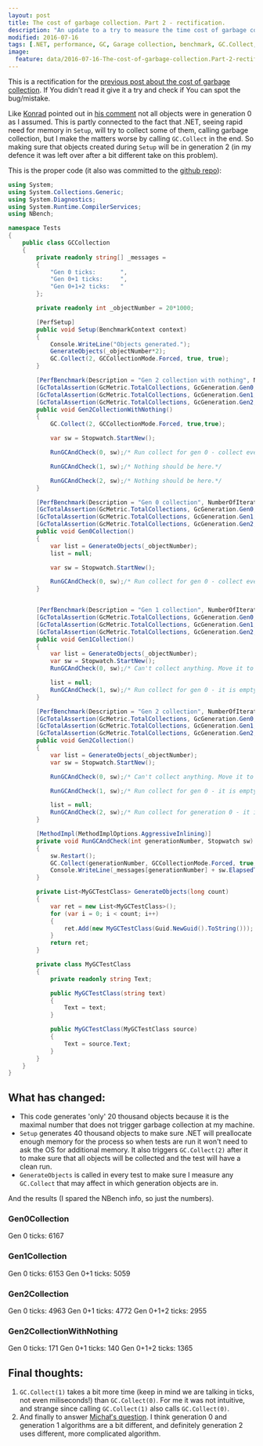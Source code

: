 ```yaml
---
layout: post
title: The cost of garbage collection. Part 2 - rectification.
description: "An update to a try to measure the time cost of garbage collection in .NET."
modified: 2016-07-16
tags: [.NET, performance, GC, Garage collection, benchmark, GC.Collect, NBench]
image:
  feature: data/2016-07-16-The-cost-of-garbage-collection.Part-2-rectification/logo.jpg
---
```


This is a rectification for the [previous post about the cost of garbage collection](/The-cost-of-garbage-collection/). If You didn't read it give it a try and check if You can spot the bug/mistake.

Like [Konrad](http://blog.kokosa.net/) pointed out in [his comment](http://disq.us/p/1a0iccx) not all objects were in generation 0 as I assumed. This is partly connected to the fact that .NET, seeing rapid need for memory in `Setup`, will try to collect some of them, calling garbage collection, but I make the matters worse by calling `GC.Collect` in the end. So making sure that objects created during `Setup` will be in generation 2 (in my defence it was left over after a bit different take on this problem).

This is the proper code (it also was committed to the [github repo](https://github.com/maklipsa/CSharpPerfExperiments)):

```csharp
using System;
using System.Collections.Generic;
using System.Diagnostics;
using System.Runtime.CompilerServices;
using NBench;

namespace Tests
{
    public class GCCollection
    {
        private readonly string[] _messages =
        {
            "Gen 0 ticks:       ",
            "Gen 0+1 ticks:     ",
            "Gen 0+1+2 ticks:   "
        };

        private readonly int _objectNumber = 20*1000;

        [PerfSetup]
        public void Setup(BenchmarkContext context)
        {
            Console.WriteLine("Objects generated.");
            GenerateObjects(_objectNumber*2);
            GC.Collect(2, GCCollectionMode.Forced, true, true);
        }

        [PerfBenchmark(Description = "Gen 2 collection with nothing", NumberOfIterations = 1, RunMode = RunMode.Iterations, TestMode = TestMode.Test)]
        [GcTotalAssertion(GcMetric.TotalCollections, GcGeneration.Gen0, MustBe.ExactlyEqualTo, 3d)]
        [GcTotalAssertion(GcMetric.TotalCollections, GcGeneration.Gen1, MustBe.ExactlyEqualTo, 2d)]
        [GcTotalAssertion(GcMetric.TotalCollections, GcGeneration.Gen2, MustBe.ExactlyEqualTo, 1d)]
        public void Gen2CollectionWithNothing()
        {
            GC.Collect(2, GCCollectionMode.Forced, true,true);

            var sw = Stopwatch.StartNew();

            RunGCAndCheck(0, sw);/* Run collect for gen 0 - collect everything.*/

            RunGCAndCheck(1, sw);/* Nothing should be here.*/

            RunGCAndCheck(2, sw);/* Nothing should be here.*/
        }

        [PerfBenchmark(Description = "Gen 0 collection", NumberOfIterations = 1, RunMode = RunMode.Iterations,TestMode = TestMode.Test)]
        [GcTotalAssertion(GcMetric.TotalCollections, GcGeneration.Gen0, MustBe.ExactlyEqualTo, 1d)]
        [GcTotalAssertion(GcMetric.TotalCollections, GcGeneration.Gen1, MustBe.ExactlyEqualTo, 0.0d)]
        [GcTotalAssertion(GcMetric.TotalCollections, GcGeneration.Gen2, MustBe.ExactlyEqualTo, 0.0d)]
        public void Gen0Collection()
        {
            var list = GenerateObjects(_objectNumber);
            list = null;

            var sw = Stopwatch.StartNew();

            RunGCAndCheck(0, sw);/* Run collect for gen 0 - collect everything.*/
        }


        [PerfBenchmark(Description = "Gen 1 collection", NumberOfIterations = 1, RunMode = RunMode.Iterations,TestMode = TestMode.Test)]
        [GcTotalAssertion(GcMetric.TotalCollections, GcGeneration.Gen0, MustBe.ExactlyEqualTo, 2.0d)]
        [GcTotalAssertion(GcMetric.TotalCollections, GcGeneration.Gen1, MustBe.ExactlyEqualTo, 1.0d)]
        [GcTotalAssertion(GcMetric.TotalCollections, GcGeneration.Gen2, MustBe.ExactlyEqualTo, 0.0d)]
        public void Gen1Collection()
        {
            var list = GenerateObjects(_objectNumber);
            var sw = Stopwatch.StartNew();
            RunGCAndCheck(0, sw);/* Can't collect anything. Move it to gen 1.*/

            list = null;
            RunGCAndCheck(1, sw);/* Run collect for gen 0 - it is empty. Run gen 1 collection - collect everything.*/
        }

        [PerfBenchmark(Description = "Gen 2 collection", NumberOfIterations = 1, RunMode = RunMode.Iterations,TestMode = TestMode.Test)]
        [GcTotalAssertion(GcMetric.TotalCollections, GcGeneration.Gen0, MustBe.ExactlyEqualTo, 3.0d)]
        [GcTotalAssertion(GcMetric.TotalCollections, GcGeneration.Gen1, MustBe.ExactlyEqualTo, 2.0d)]
        [GcTotalAssertion(GcMetric.TotalCollections, GcGeneration.Gen2, MustBe.ExactlyEqualTo, 1.0d)]
        public void Gen2Collection()
        {
            var list = GenerateObjects(_objectNumber);
            var sw = Stopwatch.StartNew();

            RunGCAndCheck(0, sw);/* Can't collect anything. Move it to gen 1.*/

            RunGCAndCheck(1, sw);/* Run collect for gen 0 - it is empty. Run gen 1 collection - collect the list elements.*/

            list = null;
            RunGCAndCheck(2, sw);/* Run collect for generation 0 - it is empty. Run collect for generation 1 - it is empty. Run collect for generation 2 - collect everything.*/
        }

        [MethodImpl(MethodImplOptions.AggressiveInlining)]
        private void RunGCAndCheck(int generationNumber, Stopwatch sw)
        {
            sw.Restart();
            GC.Collect(generationNumber, GCCollectionMode.Forced, true,true);
            Console.WriteLine(_messages[generationNumber] + sw.ElapsedTicks);
        }

        private List<MyGCTestClass> GenerateObjects(long count)
        {
            var ret = new List<MyGCTestClass>();
            for (var i = 0; i < count; i++)
            {
                ret.Add(new MyGCTestClass(Guid.NewGuid().ToString()));
            }
            return ret;
        }

        private class MyGCTestClass
        {
            private readonly string Text;

            public MyGCTestClass(string text)
            {
                Text = text;
            }

            public MyGCTestClass(MyGCTestClass source)
            {
                Text = source.Text;
            }
        }
    }
}
```

## What has changed:
- This code generates 'only' 20 thousand objects because it is the maximal number that does not trigger garbage collection at my machine. 
- `Setup` generates 40 thousand objects to make sure .NET will preallocate enough memory for the process so when tests are run it won't need to ask the OS for additional memory. It also triggers `GC.Collect(2)` after it to make sure that all objects will be collected and the test will have a clean run.
- `GenerateObjects` is called in every test to make sure I measure any `GC.Collect` that may affect in which generation objects are in.  

And the results (I spared the NBench info, so just the numbers).

### Gen0Collection

Gen 0 ticks:       6167

### Gen1Collection

Gen 0 ticks:       6153
Gen 0+1 ticks:     5059
 
### Gen2Collection

Gen 0 ticks:       4963
Gen 0+1 ticks:     4772
Gen 0+1+2 ticks:   2955
 
### Gen2CollectionWithNothing

Gen 0 ticks:       171
Gen 0+1 ticks:     140
Gen 0+1+2 ticks:   1365

## Final thoughts: 
1. `GC.Collect(1)` takes a bit more time (keep in mind we are talking in ticks, not even miliseconds!) than `GC.Collect(0)`. For me it was not intuitive, and strange since calling `GC.Collect(1)` also calls `GC.Collect(0)`. 
2. And finally to answer [Michał's question](http://disq.us/p/18p9xvb). I think generation 0 and generation 1 algorithms are a bit different, and definitely generation 2 uses different, more complicated algorithm.